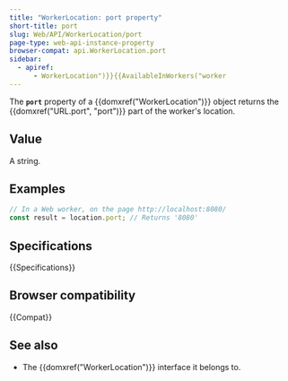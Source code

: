 ```yaml
---
title: "WorkerLocation: port property"
short-title: port
slug: Web/API/WorkerLocation/port
page-type: web-api-instance-property
browser-compat: api.WorkerLocation.port
sidebar:
  - apiref:
      - WorkerLocation")}}{{AvailableInWorkers("worker
---
```


The **`port`** property of a {{domxref("WorkerLocation")}} object returns the {{domxref("URL.port", "port")}} part of the worker's location.

## Value

A string.

## Examples

```js
// In a Web worker, on the page http://localhost:8080/
const result = location.port; // Returns '8080'
```

## Specifications

{{Specifications}}

## Browser compatibility

{{Compat}}

## See also

- The {{domxref("WorkerLocation")}} interface it belongs to.
